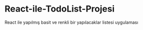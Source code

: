 # React-ile-TodoList-Projesi
React ile yapılmış basit ve renkli bir yapılacaklar listesi uygulaması
